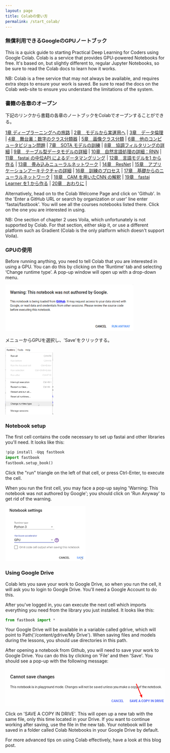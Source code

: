 ```yaml
---
layout: page
title: Colabの使い方
permalink: /start_colab/
---
```


### 無償利用できるGoogleのGPUノートブック

This is a quick guide to starting Practical Deep Learning for Coders using Google Colab. Colab is a service that provides GPU-powered Notebooks for free. It's based on, but slightly different to, regular Jupyter Notebooks, so be sure to read the Colab docs to learn how it works.

NB: Colab is a free service that may not always be available, and requires extra steps to ensure your work is saved. Be sure to read the docs on the Colab web-site to ensure you understand the limitations of the system.
 
### 書籍の各章のオープン

下記のリンクから書籍の各章のノートブックをColabでオープンすることができる。


[1章 ディープラーニングへの旅路][chap01] |
[2章　モデルから実運用へ][chap02] |
[3章　データ倫理][chap03] |
[4章　舞台裏：数字のクラス分類器][chap04] |
[5章　画像クラス分類][chap05] |
[6章　他のコンピュータビジョン問題][chap06] |
[7章　SOTA モデルの訓練][chap07] |
[8章　協調フィルタリングの詳細][chap08] |
[9章　テーブル型データモデルの詳細][chap09] |
[10章　自然言語処理の詳細：RNN][chap10] |
[11章　fastai の中位API によるデータマングリング][chap11] |
[12章　言語モデルを1 から作る][chap12] |
[13章　畳み込みニューラルネットワーク][chap13] |
[14章　ResNet][chap14] |
[15章　アプリケーションアーキテクチャの詳細][chap15] |
[16章　訓練のプロセス][chap16] |
[17章　基礎からのニューラルネットワーク][chap17] |
[18章　CAM を用いたCNN の解釈][chap18] |
[19章　fastai Learner を1 から作る][chap19] |
[20章　おわりに][chap20] |

[app_jupyter]:https://colab.research.google.com/github/fastai/fastbook/blob/master/app_jupyter.ipynb
[chap01]:https://colab.research.google.com/github/fastai/fastbook/blob/master/01_intro.ipynb
[chap02]:https://colab.research.google.com/github/fastai/fastbook/blob/master/02_production.ipynb
[chap03]:https://colab.research.google.com/github/fastai/fastbook/blob/master/03_ethics.ipynb
[chap04]:https://colab.research.google.com/github/fastai/fastbook/blob/master/04_mnist_basics.ipynb
[chap05]:https://colab.research.google.com/github/fastai/fastbook/blob/master/05_pet_breeds.ipynb
[chap06]:https://colab.research.google.com/github/fastai/fastbook/blob/master/06_multicat.ipynb
[chap07]:https://colab.research.google.com/github/fastai/fastbook/blob/master/07_sizing_and_tta.ipynb
[chap08]:https://colab.research.google.com/github/fastai/fastbook/blob/master/08_collab.ipynb
[chap09]:https://colab.research.google.com/github/fastai/fastbook/blob/master/09_tabular.ipynb
[chap10]:https://colab.research.google.com/github/fastai/fastbook/blob/master/10_nlp.ipynb
[chap11]:https://colab.research.google.com/github/fastai/fastbook/blob/master/11_midlevel_data.ipynb
[chap12]:https://colab.research.google.com/github/fastai/fastbook/blob/master/12_nlp_dive.ipynb
[chap13]:https://colab.research.google.com/github/fastai/fastbook/blob/master/13_convolutions.ipynb
[chap14]:https://colab.research.google.com/github/fastai/fastbook/blob/master/14_resnet.ipynb
[chap15]:https://colab.research.google.com/github/fastai/fastbook/blob/master/15_arch_details.ipynb
[chap16]:https://colab.research.google.com/github/fastai/fastbook/blob/master/16_accel_sgd.ipynb
[chap17]:https://colab.research.google.com/github/fastai/fastbook/blob/master/17_foundations.ipynb
[chap18]:https://colab.research.google.com/github/fastai/fastbook/blob/master/18_CAM.ipynb
[chap19]:https://colab.research.google.com/github/fastai/fastbook/blob/master/19_learner.ipynb
[chap20]:https://colab.research.google.com/github/fastai/fastbook/blob/master/20_conclusion.ipynb



Alternatively, head on to the Colab Welcome Page and click on 'Github'. In the 'Enter a GitHub URL or search by organization or user' line enter 'fastai/fastbook'. You will see all the courses notebooks listed there. Click on the one you are interested in using.

NB: One section of chapter 2 uses Voila, which unfortunately is not supported by Colab. For that section, either skip it, or use a different platform such as Gradient (Colab is the only platform which doesn't support Voila).


### GPUの使用

Before running anything, you need to tell Colab that you are interested in using a GPU. You can do this by clicking on the ‘Runtime’ tab and selecting ‘Change runtime type’. A pop-up window will open up with a drop-down menu.

<img src="images/colab/02.png" width="80%">

メニューからGPUを選択し、'Save'をクリックする。


<img src="images/colab/03.png" width="30%">

### Notebook setup
The first cell contains the code necessary to set up fastai and other libraries you'll need. It looks like this:

```python
!pip install -Uqq fastbook
import fastbook
fastbook.setup_book()
```

Click the "run" triangle on the left of that cell, or press Ctrl-Enter, to execute the cell.

When you run the first cell, you may face a pop-up saying 'Warning: This notebook was not authored by Google'; you should click on 'Run Anyway' to get rid of the warning.


<img src="images/colab/04.png" width="50%">


### Using Google Drive

Colab lets you save your work to Google Drive, so when you run the cell, it will ask you to login to Google Drive. You'll need a Google Account to do this.

After you've logged in, you can execute the next cell which imports everything you need from the library you just installed. It looks like this:

```python
from fastbook import *
```

Your Google Drive will be available in a variable called gdrive, which will point to Path('/content/gdrive/My Drive'). When saving files and models during the lessons, you should use directories in this path.

After opening a notebook from Github, you will need to save your work to Google Drive. You can do this by clicking on 'File' and then 'Save'. You should see a pop-up with the following message:

<img src="images/colab/09.png" width="100%">

Click on 'SAVE A COPY IN DRIVE'. This will open up a new tab with the same file, only this time located in your Drive. If you want to continue working after saving, use the file in the new tab. Your notebook will be saved in a folder called Colab Notebooks in your Google Drive by default.

For more advanced tips on using Colab effectively, have a look at this blog post.